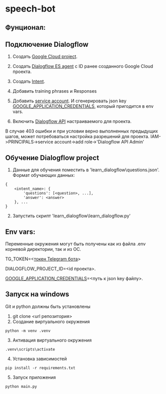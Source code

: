 # speech-bot

## Фунционал:

## Подключение Dialogflow

1.  Создать [Google Cloud project](https://cloud.google.com/dialogflow/es/docs/quick/setup).

2.  Создать [Dialogflow ES agent](https://cloud.google.com/dialogflow/es/docs/quick/build-agent) с ID ранее созданного Google Cloud проекта.

3.  Создать [Intent](https://cloud.google.com/dialogflow/es/docs/intents-overview).

4.  Добавить training phrases и Responses

5.  Добавить [service account](https://cloud.google.com/docs/authentication/getting-started). И сгенерировать json key [GOOGLE_APPLICATION_CREDENTIALS](https://cloud.google.com/docs/authentication/getting-started#:~:text=Create%20a%20service%20account%20key%3A), который пригодится в env vars.

6.  Включить [Dialogflow API](https://cloud.google.com/dialogflow/es/docs/quick/setup#api) настраиваемого для проекта.

В случае 403 ошибки и при условии верно выполненных предыдущих шагов, может потребоваться настройка разрешений для проекта. IAM->PRINCIPALS->service account->add role->'Dialogflow API Admin'

## Обучение Dialogflow project
1. Данные для обучения поместить в 'learn_dialogflow\questions.json'. Формат обучающих данных:
```
{
    <intent_name>: {
        'questions': [<question>, ...],
        'answer': <answer>
    }, ...
}
```
2. Запустить скрипт 'learn_dialogflow\learn_dialogflow.py'

## Env vars:

Переменные окружения могут быть получены как из файла .env корневой директории, так и из ОС.

TG_TOKEN=<[токен Telegram бота](https://t.me/botfather)>

DIALOGFLOW_PROJECT_ID=<id проекта>.

[GOOGLE_APPLICATION_CREDENTIALS](https://cloud.google.com/docs/authentication/getting-started#setting_the_environment_variable)=<путь к json key файлу>.


## Запуск на windows

Git и python должны быть установлены

1. git clone <url репозитория>
2. Создание виртуального окружения

```
python -m venv .venv
```

3. Активация виртуального окружения

```
.venv\scripts\activate
```

4. Установка зависимостей

```
pip install -r requirements.txt
```

5. Запуск приложения

```
python main.py
```
